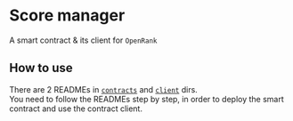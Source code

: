 # Score manager
A smart contract & its client for `OpenRank`

## How to use
There are 2 READMEs in [`contracts`](contracts/README.md) and [`client`](client/README.md) dirs.  
You need to follow the READMEs step by step, in order to deploy the smart contract and use the contract client.  
